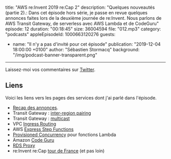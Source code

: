 title: "AWS re:Invent 2019 re:Cap 2"
description: "Quelques nouveautés (partie 2).: Dans cet épisode hors série, je passe en revue quelques annonces faites lors de la deuxième journée de re:Invent. Nous parlons de AWS Transit Gateway, de serverless avec AWS Lambda et de CodeGuru"
episode: 12
duration: "00:18:45"
size: 36004594
file: "012.mp3"
category: "podcasts"
appleEpisodeId: 1000663120276
guests:
  - name: "Il n'y a pas d'invité pour cet épisode"
publication: "2019-12-04 18:00:00 +0100"
author: "Sébastien Stormacq"
background: "/img/podcast-banner-transparent.png"
---

Laissez-moi vos commentaires sur [Twitter](https://twitter.com/sebsto).

## Liens

Voici les liens vers les pages des services dont j'ai parlé dans l'épisode.

- [Recap des annonces](https://aws.amazon.com/blogs/aws/aws-launches-previews-at-reinvent-2019-tuesday-december-3rd/).
- Transit Gateway : [inter-region pairing](https://aws.amazon.com/blogs/aws/new-for-aws-transit-gateway-build-global-networks-and-centralize-monitoring-using-network-manager/)
- Transit Gateway : [multicast](https://aws.amazon.com/blogs/aws/aws-transit-gateway-adds-multicast-and-inter-regional-peering/)
- VPC [Ingress Routing](https://aws.amazon.com/blogs/aws/new-vpc-ingress-routing-simplifying-integration-of-third-party-appliances/)
- AWS [Express Step Functions](https://aws.amazon.com/blogs/aws/new-aws-step-functions-express-workflows-high-performance-low-cost/)
- [Provisioned Concurrency](https://aws.amazon.com/blogs/aws/new-provisioned-concurrency-for-lambda-functions/) pour fonctions Lambda
- Amazon [Code Guru](https://aws.amazon.com/codeguru/)
- [RDS Proxy](https://aws.amazon.com/rds/proxy/)
- re:Invent re:Cap [tour de France](https://aws.amazon.com/fr/blogs/france/reinvent-2019-recap-tour/) (et pas loin)